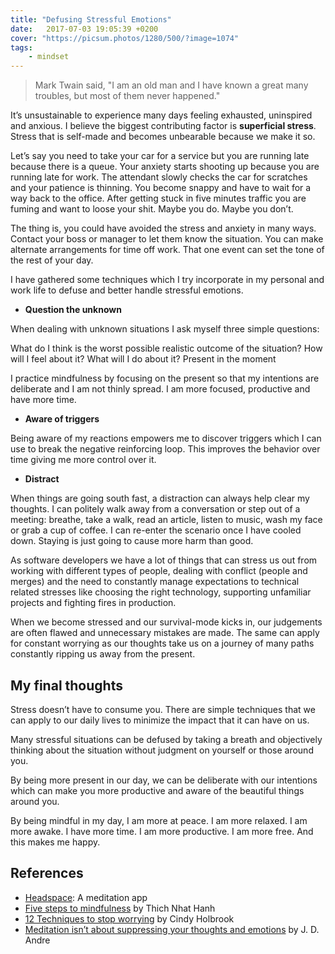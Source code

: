 ```yaml
---
title: "Defusing Stressful Emotions"
date:   2017-07-03 19:05:39 +0200
cover: "https://picsum.photos/1280/500/?image=1074"
tags: 
    - mindset
---
```


> Mark Twain said, "I am an old man and I have known a great many troubles, 
  but most of them never happened."

It’s unsustainable to experience many days feeling exhausted, uninspired and anxious. 
I believe the biggest contributing factor is **superficial stress**. Stress that is self-made 
and becomes unbearable because we make it so.

Let’s say you need to take your car for a service but you are running late because there 
is a queue. Your anxiety starts shooting up because you are running late for work. The attendant 
slowly checks the car for scratches and your patience is thinning. You become snappy and 
have to wait for a way back to the office. After getting stuck in five minutes traffic 
you are fuming and want to loose your shit. Maybe you do. Maybe you don’t.

The thing is, you could have avoided the stress and anxiety in many ways. Contact your boss 
or manager to let them know the situation. You can make alternate arrangements for time off work. 
That one event can set the tone of the rest of your day.

I have gathered some techniques which I try incorporate in my personal and work life to defuse 
and better handle stressful emotions.

* **Question the unknown**

When dealing with unknown situations I ask myself three simple questions:

What do I think is the worst possible realistic outcome of the situation?
How will I feel about it?
What will I do about it?
Present in the moment

I practice mindfulness by focusing on the present so that my intentions are deliberate and I 
am not thinly spread. I am more focused, productive and have more time.

* **Aware of triggers**

Being aware of my reactions empowers me to discover triggers which I can use to break the negative 
reinforcing loop. This improves the behavior over time giving me more control over it.

* **Distract**

When things are going south fast, a distraction can always help clear my thoughts. I can politely 
walk away from a conversation or step out of a meeting: breathe, take a walk, read an article, listen 
to music, wash my face or grab a cup of coffee. I can re-enter the scenario once I have cooled down. 
Staying is just going to cause more harm than good.

As software developers we have a lot of things that can stress us out from working with different 
types of people, dealing with conflict (people and merges) and the need to constantly manage expectations 
to technical related stresses like choosing the right technology, supporting unfamiliar projects and 
fighting fires in production.

When we become stressed and our survival-mode kicks in, our judgements are often flawed and unnecessary 
mistakes are made. The same can apply for constant worrying as our thoughts take us on a journey of many 
paths constantly ripping us away from the present.

## My final thoughts
Stress doesn’t have to consume you. There are simple techniques that we can 
apply to our daily lives to minimize the impact that it can have on us.

Many stressful situations can be defused by taking a breath and objectively thinking about the 
situation without judgment on yourself or those around you.

By being more present in our day, we can be deliberate with our intentions which can make you more 
productive and aware of the beautiful things around you.

By being mindful in my day, I am more at peace. I am more relaxed. I am more awake. I have more time. 
I am more productive. I am more free. And this makes me happy.

## References

* [Headspace](https://www.headspace.com/): A meditation app
* [Five steps to mindfulness](https://www.mindful.org/five-steps-to-mindfulness/) by Thich Nhat Hanh
* [12 Techniques to stop worrying](http://www.pickthebrain.com/blog/stop-worrying/) by Cindy Holbrook
* [Meditation isn’t about suppressing your thoughts and emotions](https://medium.com/meditation-without-mysticism/meditation-isn-t-about-suppressing-your-thoughts-and-emotions-4de935d61213) by J. D. Andre